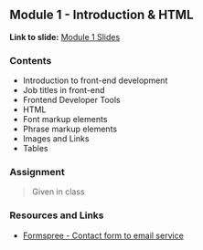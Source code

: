 ## Module 1 - Introduction & HTML

**Link to slide:** [Module 1 Slides][1]

### Contents
- Introduction to front-end development
- Job titles in front-end
- Frontend Developer Tools
- HTML
- Font markup elements
- Phrase markup elements
- Images and Links
- Tables

### Assignment
> Given in class

### Resources and Links
- [Formspree - Contact form to email service][2]

[1]: https://app.ludus.one/fa30a2be-7c33-441f-ad61-c2b3fdaa5238#1
[2]: https://formspree.io
